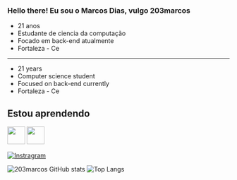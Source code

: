 

### Hello there! Eu sou o Marcos Dias, vulgo 203marcos

- 21 anos
- Estudante de ciencia da computação
- Focado em back-end atualmente
- Fortaleza - Ce


---------------------------------------------------------------------------------------------------------------------------------------------------------------------------------------------------------------------------------------------------------------------------------
- 21 years
- Computer science student
- Focused on back-end currently
- Fortaleza - Ce


## Estou aprendendo

<img loading="lol" src="https://cdn.jsdelivr.net/gh/devicons/devicon/icons/java/java-original.svg" width="40" height="40"/> <img loading="lol" src="https://cdn.jsdelivr.net/gh/devicons/devicon@latest/icons/javascript/javascript-original.svg" width="40" height="40"/>




[![Instragram](https://img.shields.io/badge/Instagram-000?style=for-the-badge&logo=instagram&logoColor=white)](https://www.instagram.com/goldmetaboy/)

![203marcos GitHub stats](https://github-readme-stats.vercel.app/api?username=203marcos&show_icons=true&theme=white)
![Top Langs](https://github-readme-stats.vercel.app/api/top-langs/?username=203marcos&layout=compact)











